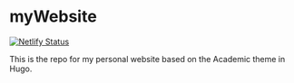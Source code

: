 # myWebsite

[![Netlify Status](https://api.netlify.com/api/v1/badges/ae898d1b-5f02-40aa-ab0f-4876b5036072/deploy-status)](https://app.netlify.com/sites/zepengmu/deploys)

This is the repo for my personal website based on the Academic theme in Hugo.
